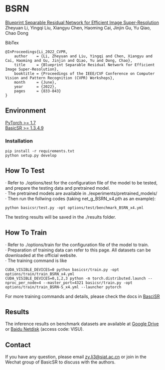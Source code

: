# BSRN
[Blueprint Separable Residual Network for Efficient Image Super-Resolution](https://arxiv.org/abs/2205.05996)   
Zheyuan Li, Yingqi Liu, Xiangyu Chen, Haoming Cai, Jinjin Gu, Yu Qiao, Chao Dong

BibTex
```
@InProceedings{Li_2022_CVPR,
    author    = {Li, Zheyuan and Liu, Yingqi and Chen, Xiangyu and Cai, Haoming and Gu, Jinjin and Qiao, Yu and Dong, Chao},
    title     = {Blueprint Separable Residual Network for Efficient Image Super-Resolution},
    booktitle = {Proceedings of the IEEE/CVF Conference on Computer Vision and Pattern Recognition (CVPR) Workshops},
    month     = {June},
    year      = {2022},
    pages     = {833-843}
}
```

## Environment

[PyTorch >= 1.7](https://pytorch.org/)  
[BasicSR >= 1.3.4.9](https://github.com/XPixelGroup/BasicSR)

### Installation
```
pip install -r requirements.txt
python setup.py develop
```

## How To Test
· Refer to ./options/test for the configuration file of the model to be tested, and prepare the testing data and pretrained model.  
· The pretrained models are available in ./experiments/pretrained_models/  
· Then run the follwing codes (taking net_g_BSRN_x4.pth as an example):  

```
python basicsr/test.py -opt options/test/benchmark_BSRN_x4.yml
```
The testing results will be saved in the ./results folder.

## How To Train
· Refer to ./options/train for the configuration file of the model to train.  
· Preparation of training data can refer to this page. All datasets can be downloaded at the official website.  
· The training command is like  
```
CUDA_VISIBLE_DEVICES=0 python basicsr/train.py -opt options/train/train_BSRN_x4.yml
CUDA_VISIBLE_DEVICES=0,1,2,3 python -m torch.distributed.launch --nproc_per_node=4 --master_port=4321 basicsr/train.py -opt options/train/train_BSRN-S_x4.yml --launcher pytorch
```
For more training commands and details, please check the docs in [BasciSR](https://github.com/XPixelGroup/BasicSR)  

## Results
The inference results on benchmark datasets are available at [Google Drive](https://drive.google.com/drive/folders/18uRxyAWwpAfKuxgDneacJkF4-rAyR7XR?usp=sharing) or [Baidu Netdisk](https://pan.baidu.com/s/1N9zLwsOBM8MxqpfK5zpZXw) (access code: VISU).

## Contact
If you have any question, please email zy.li3@siat.ac.cn or join in the Wechat group of BasicSR to discuss with the authors.
